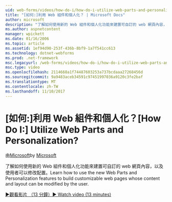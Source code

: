 ```yaml
---
uid: web-forms/videos/how-do-i/how-do-i-utilize-web-parts-and-personalization
title: "[如何:]利用 Web 組件和個人化？ | Microsoft Docs"
author: microsoft
description: "了解如何使用新的 Web 組件和個人化功能來建置可自訂的 web 網頁內容，以及使用者可以修改配置。"
ms.author: aspnetcontent
manager: wpickett
ms.date: 01/16/2006
ms.topic: article
ms.assetid: 1ef94d90-253f-436b-8bf9-1a7f541cc613
ms.technology: dotnet-webforms
ms.prod: .net-framework
msc.legacyurl: /web-forms/videos/how-do-i/how-do-i-utilize-web-parts-and-personalization
msc.type: video
ms.openlocfilehash: 2114668a1f74487603253a737bcdaaa27268456d
ms.sourcegitcommit: 9a9483aceb34591c97451997036a9120c3fe2baf
ms.translationtype: MT
ms.contentlocale: zh-TW
ms.lasthandoff: 11/10/2017
---
```

<a name="how-do-i-utilize-web-parts-and-personalization"></a><span data-ttu-id="cde99-104">[如何:]利用 Web 組件和個人化？</span><span class="sxs-lookup"><span data-stu-id="cde99-104">[How Do I:] Utilize Web Parts and Personalization?</span></span>
====================
<span data-ttu-id="cde99-105">由[Microsoft](https://github.com/microsoft)</span><span class="sxs-lookup"><span data-stu-id="cde99-105">by [Microsoft](https://github.com/microsoft)</span></span>

<span data-ttu-id="cde99-106">了解如何使用新的 Web 組件和個人化功能來建置可自訂的 web 網頁內容，以及使用者可以修改配置。</span><span class="sxs-lookup"><span data-stu-id="cde99-106">Learn how to use the new Web Parts and Personalization features to build customizable web pages whose content and layout can be modified by the user.</span></span>

[<span data-ttu-id="cde99-107">&#9654;觀看影片 （13 分鐘）</span><span class="sxs-lookup"><span data-stu-id="cde99-107">&#9654; Watch video (13 minutes)</span></span>](https://channel9.msdn.com/Blogs/ASP-NET-Site-Videos/how-do-i-utilize-web-parts-and-personalization)
